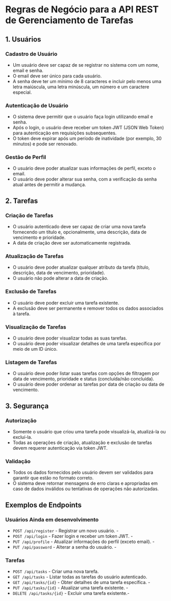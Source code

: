 # Regras de Negócio para a API REST de Gerenciamento de Tarefas

## 1. Usuários

### Cadastro de Usuário
- Um usuário deve ser capaz de se registrar no sistema com um nome, email e senha.
- O email deve ser único para cada usuário.
- A senha deve ter um mínimo de 8 caracteres e incluir pelo menos uma letra maiúscula, uma letra minúscula, um número e um caractere especial.

### Autenticação de Usuário
- O sistema deve permitir que o usuário faça login utilizando email e senha.
- Após o login, o usuário deve receber um token JWT (JSON Web Token) para autenticação em requisições subsequentes.
- O token deve expirar após um período de inatividade (por exemplo, 30 minutos) e pode ser renovado.

### Gestão de Perfil
- O usuário deve poder atualizar suas informações de perfil, exceto o email.
- O usuário deve poder alterar sua senha, com a verificação da senha atual antes de permitir a mudança.

## 2. Tarefas

### Criação de Tarefas
- O usuário autenticado deve ser capaz de criar uma nova tarefa fornecendo um título e, opcionalmente, uma descrição, data de vencimento e prioridade.
- A data de criação deve ser automaticamente registrada.

### Atualização de Tarefas
- O usuário deve poder atualizar qualquer atributo da tarefa (título, descrição, data de vencimento, prioridade).
- O usuário não pode alterar a data de criação.

### Exclusão de Tarefas
- O usuário deve poder excluir uma tarefa existente.
- A exclusão deve ser permanente e remover todos os dados associados à tarefa.

### Visualização de Tarefas
- O usuário deve poder visualizar todas as suas tarefas.
- O usuário deve poder visualizar detalhes de uma tarefa específica por meio de um ID único.

### Listagem de Tarefas
- O usuário deve poder listar suas tarefas com opções de filtragem por data de vencimento, prioridade e status (concluída/não concluída).
- O usuário deve poder ordenar as tarefas por data de criação ou data de vencimento.

## 3. Segurança

### Autorização
- Somente o usuário que criou uma tarefa pode visualizá-la, atualizá-la ou excluí-la.
- Todas as operações de criação, atualização e exclusão de tarefas devem requerer autenticação via token JWT.

### Validação
- Todos os dados fornecidos pelo usuário devem ser validados para garantir que estão no formato correto.
- O sistema deve retornar mensagens de erro claras e apropriadas em caso de dados inválidos ou tentativas de operações não autorizadas.

## Exemplos de Endpoints

### Usuários  **Ainda em desenvolvimento**
- `POST /api/register` - Registrar um novo usuário. -
- `POST /api/login` - Fazer login e receber um token JWT. -
- `PUT /api/profile` - Atualizar informações do perfil (exceto email). -
- `PUT /api/password` - Alterar a senha do usuário. -

### Tarefas
- `POST /api/tasks` - Criar uma nova tarefa.
- `GET /api/tasks` - Listar todas as tarefas do usuário autenticado.
- `GET /api/tasks/{id}` - Obter detalhes de uma tarefa específica. - 
- `PUT /api/tasks/{id}` - Atualizar uma tarefa existente. - 
- `DELETE /api/tasks/{id}` - Excluir uma tarefa existente.-
